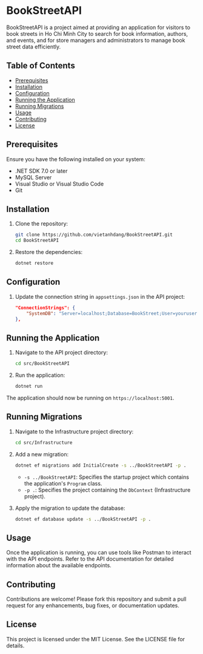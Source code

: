 # BookStreetAPI

BookStreetAPI is a project aimed at providing an application for visitors to book streets in Ho Chi Minh City to search for book information, authors, and events, and for store managers and administrators to manage book street data efficiently.

## Table of Contents

- [Prerequisites](#prerequisites)
- [Installation](#installation)
- [Configuration](#configuration)
- [Running the Application](#running-the-application)
- [Running Migrations](#running-migrations)
- [Usage](#usage)
- [Contributing](#contributing)
- [License](#license)

## Prerequisites

Ensure you have the following installed on your system:

- .NET SDK 7.0 or later
- MySQL Server
- Visual Studio or Visual Studio Code
- Git

## Installation

1. Clone the repository:

   ```bash
   git clone https://github.com/vietanhdang/BookStreetAPI.git
   cd BookStreetAPI
   ```

2. Restore the dependencies:
   ```bash
   dotnet restore
   ```

## Configuration

1. Update the connection string in `appsettings.json` in the API project:
   ```json
   "ConnectionStrings": {
       "SystemDB": "Server=localhost;Database=BookStreet;User=yourusername;Password=yourpassword;"
   },
   ```

## Running the Application

1. Navigate to the API project directory:

   ```bash
   cd src/BookStreetAPI
   ```

2. Run the application:
   ```bash
   dotnet run
   ```

The application should now be running on `https://localhost:5001`.

## Running Migrations

1. Navigate to the Infrastructure project directory:

   ```bash
   cd src/Infrastructure
   ```

2. Add a new migration:

   ```bash
   dotnet ef migrations add InitialCreate -s ../BookStreetAPI -p .
   ```

   - `-s ../BookStreetAPI`: Specifies the startup project which contains the application's `Program` class.
   - `-p .`: Specifies the project containing the `DbContext` (Infrastructure project).

3. Apply the migration to update the database:
   ```bash
   dotnet ef database update -s ../BookStreetAPI -p .
   ```

## Usage

Once the application is running, you can use tools like Postman to interact with the API endpoints. Refer to the API documentation for detailed information about the available endpoints.

## Contributing

Contributions are welcome! Please fork this repository and submit a pull request for any enhancements, bug fixes, or documentation updates.

## License

This project is licensed under the MIT License. See the LICENSE file for details.
